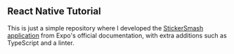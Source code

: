 ## React Native Tutorial

This is just a simple repository where I developed the [StickerSmash application](https://docs.expo.dev/tutorial) from Expo's official documentation, with extra additions such as TypeScript and a linter.